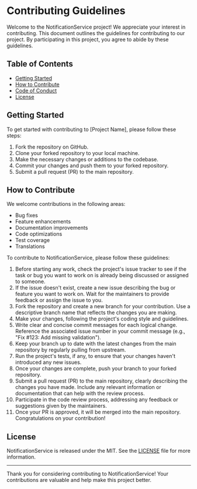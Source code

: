 # Contributing Guidelines

Welcome to the NotificationService project! We appreciate your interest in contributing. This document outlines the guidelines for contributing to our project. By participating in this project, you agree to abide by these guidelines.

## Table of Contents

- [Getting Started](#getting-started)
- [How to Contribute](#how-to-contribute)
- [Code of Conduct](#code-of-conduct)
- [License](#license)

## Getting Started

To get started with contributing to [Project Name], please follow these steps:

1. Fork the repository on GitHub.
2. Clone your forked repository to your local machine.
3. Make the necessary changes or additions to the codebase.
4. Commit your changes and push them to your forked repository.
5. Submit a pull request (PR) to the main repository.

## How to Contribute

We welcome contributions in the following areas:

- Bug fixes
- Feature enhancements
- Documentation improvements
- Code optimizations
- Test coverage
- Translations

To contribute to NotificationService, please follow these guidelines:

1. Before starting any work, check the project's issue tracker to see if the task or bug you want to work on is already being discussed or assigned to someone.
2. If the issue doesn't exist, create a new issue describing the bug or feature you want to work on. Wait for the maintainers to provide feedback or assign the issue to you.
3. Fork the repository and create a new branch for your contribution. Use a descriptive branch name that reflects the changes you are making.
4. Make your changes, following the project's coding style and guidelines.
5. Write clear and concise commit messages for each logical change. Reference the associated issue number in your commit message (e.g., "Fix #123: Add missing validation").
6. Keep your branch up to date with the latest changes from the main repository by regularly pulling from upstream.
7. Run the project's tests, if any, to ensure that your changes haven't introduced any new issues.
8. Once your changes are complete, push your branch to your forked repository.
9. Submit a pull request (PR) to the main repository, clearly describing the changes you have made. Include any relevant information or documentation that can help with the review process.
10. Participate in the code review process, addressing any feedback or suggestions given by the maintainers.
11. Once your PR is approved, it will be merged into the main repository. Congratulations on your contribution!

## License

NotificationService is released under the MIT. See the [LICENSE](LICENSE) file for more information.

---

Thank you for considering contributing to NotificationService! Your contributions are valuable and help make this project better.
